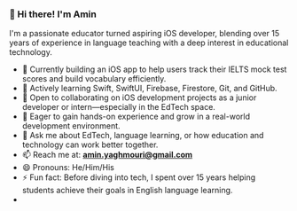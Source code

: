 ### 👋 Hi there! I'm Amin

I'm a passionate educator turned aspiring iOS developer, blending over 15 years of experience in language teaching with a deep interest in educational technology.

- 🔭 Currently building an iOS app to help users track their IELTS mock test scores and build vocabulary efficiently.
- 🌱 Actively learning Swift, SwiftUI, Firebase, Firestore, Git, and GitHub.
- 👯 Open to collaborating on iOS development projects as a junior developer or intern—especially in the EdTech space.
- 🤝 Eager to gain hands-on experience and grow in a real-world development environment.
- 💬 Ask me about EdTech, language learning, or how education and technology can work better together.
- 📫 Reach me at: **amin.yaghmouri@gmail.com**
- 😄 Pronouns: He/Him/His
- ⚡ Fun fact: Before diving into tech, I spent over 15 years helping students achieve their goals in English language learning.
- 
<!--
**ayagmuri/ayagmuri** is a ✨ _special_ ✨ repository because its `README.md` (this file) appears on your GitHub profile.

Here's a polished and more engaging version of your GitHub README intro, with a touch of professional tone while keeping it friendly and authentic:

---

### 👋 Hi there! I'm Amin

I'm a passionate educator turned aspiring iOS developer, blending over 15 years of experience in language teaching with a deep interest in educational technology.

- 🔭 Currently building an iOS app to help users track their IELTS mock test scores and build vocabulary efficiently.
- 🌱 Actively learning Swift, SwiftUI, Firebase, Firestore, Git, and GitHub.
- 👯 Open to collaborating on iOS development projects as a junior developer or intern—especially in the EdTech space.
- 🤝 Eager to gain hands-on experience and grow in a real-world development environment.
- 💬 Ask me about EdTech, language learning, or how education and technology can work better together.
- 📫 Reach me at: **amin.yaghmouri@gmail.com**
- 😄 Pronouns: He/Him/His
- ⚡ Fun fact: Before diving into tech, I spent over 15 years helping students achieve their goals in English language learning.
--- 
